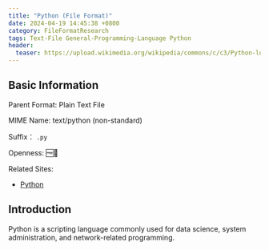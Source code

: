 ```yaml
---
title: "Python (File Format)"
date: 2024-04-19 14:45:38 +0800
category: FileFormatResearch
tags: Text-File General-Programming-Language Python
header:
  teaser: https://upload.wikimedia.org/wikipedia/commons/c/c3/Python-logo-notext.svg
---
```


## Basic Information

Parent Format: Plain Text File

MIME Name: text/python  (non-standard)

Suffix： `.py`

Openness: 🆓📖

Related Sites:

* [Python](https://www.python.org/)

## Introduction

Python is a scripting language commonly used for data science, system administration, and network-related programming.
